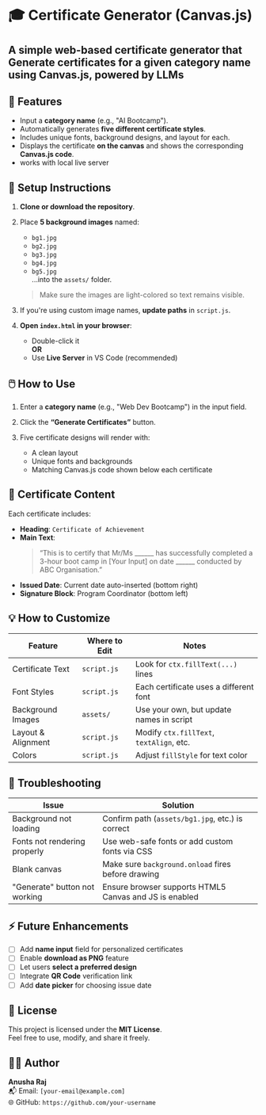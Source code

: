 # 🎓 Certificate Generator (Canvas.js)

A simple web-based certificate generator that Generate certificates for a given category name using Canvas.js, powered by LLMs
 ---
 
 ## 🚀 Features

- Input a **category name** (e.g., "AI Bootcamp").
- Automatically generates **five different certificate styles**.
- Includes unique fonts, background designs, and layout for each.
- Displays the certificate **on the canvas** and shows the corresponding **Canvas.js code**.
- works with local live server

## 📁 Setup Instructions

1. **Clone or download the repository**.

2. Place **5 background images** named:
   - `bg1.jpg`
   - `bg2.jpg`
   - `bg3.jpg`
   - `bg4.jpg`
   - `bg5.jpg`  
   ...into the `assets/` folder.

   > Make sure the images are light-colored so text remains visible.

3. If you're using custom image names, **update paths** in `script.js`.

4. **Open `index.html` in your browser**:
   - Double-click it  
   **OR**
   - Use **Live Server** in VS Code (recommended)

## 🖱️ How to Use

1. Enter a **category name** (e.g., "Web Dev Bootcamp") in the input field.

2. Click the **“Generate Certificates”** button.

3. Five certificate designs will render with:
   - A clean layout
   - Unique fonts and backgrounds
   - Matching Canvas.js code shown below each certificate

## 📜 Certificate Content

Each certificate includes:

- **Heading**: `Certificate of Achievement`
- **Main Text**:
  > “This is to certify that Mr/Ms ______ has successfully completed a 3-hour boot camp in [Your Input] on date ______ conducted by ABC Organisation.”
- **Issued Date**: Current date auto-inserted (bottom right)
- **Signature Block**: Program Coordinator (bottom left)

## 💡 How to Customize

| Feature              | Where to Edit   | Notes                                           |
|----------------------|-----------------|-------------------------------------------------|
| Certificate Text     | `script.js`     | Look for `ctx.fillText(...)` lines             |
| Font Styles          | `script.js`     | Each certificate uses a different font         |
| Background Images    | `assets/`       | Use your own, but update names in script       |
| Layout & Alignment   | `script.js`     | Modify `ctx.fillText`, `textAlign`, etc.       |
| Colors               | `script.js`     | Adjust `fillStyle` for text color              |

## 🔧 Troubleshooting

| Issue                          | Solution                                              |
|--------------------------------|-------------------------------------------------------|
| Background not loading         | Confirm path (`assets/bg1.jpg`, etc.) is correct     |
| Fonts not rendering properly   | Use web-safe fonts or add custom fonts via CSS       |
| Blank canvas                   | Make sure `background.onload` fires before drawing   |
| "Generate" button not working  | Ensure browser supports HTML5 Canvas and JS is enabled |

## ⚡ Future Enhancements

- [ ] Add **name input** field for personalized certificates
- [ ] Enable **download as PNG** feature
- [ ] Let users **select a preferred design**
- [ ] Integrate **QR Code** verification link
- [ ] Add **date picker** for choosing issue date

## 📄 License

This project is licensed under the **MIT License**.  
Feel free to use, modify, and share it freely.

## 👩‍💻 Author

**Anusha Raj**  
📬 Email: `[your-email@example.com]`  
🌐 GitHub: `https://github.com/your-username`
